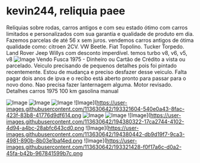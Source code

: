 # kevin244, reliquia paee
Relíquias sobre rodas, carros antigos e com seu estado ótimo com carros limitados e personalizados com sua garantia e qualidade de produto em dia. Fazemos parcelas de até 56 x sem juros.
vendemos carros antigos de ótima qualidade como: citroen 2CV.
VW Beetle.
Fiat Topolino.
Tucker Torpedo.
Land Rover
Jeep Willys
com desconto imperdível.
temos turbo v8, v6, v5, v8
![Image](https://user-images.githubusercontent.com/113630642/193108683-bbd31a7a-d3a4-4812-949c-eaa9a6ef699c.png)
 Vendo Fusca 1975 - Dinheiro ou Cartão de Crédito a vista ou parcelado.
Veiculo precisando de pequenos detalhes pois foi pintado recentemente.
Estou de mudança e preciso desfazer desse veiculo.
Falta pagar dois anos de ipva e o recibo está aberto pronto para passar para o novo dono. 
Nao precisa fazer lanternagem alguma.
Motor revisado.
Detalhes
carros 1975 100 km gasolina manual               
    



![Image](https://user-images.githubusercontent.com/113630642/193107886-4af956e0-d89c-49b7-9418-0d6c1f3bc48a.png)
![Image](https://user-images.githubusercontent.com/113630642/193321428-f0f17a6c-d0a2-45fa-b42b-967841599b7c.png)
![Image](https://user-images.githubusercontent.com/113630642/193321485-68c724e7-b1d2-4b64-8ee4-fd2d8959a669.png)
![Image](https://user-images.githubusercontent.com/113630642/193321604-540e0a43-8fac-423f-83b8-41776d9df614.png
![Image](https://user-images.githubusercontent.com/113630642/193321786-f0bfecde-2513-4867-88a4-d5780d520efc.png)
![Image](https://user-images.githubusercontent.com/113630642/193322302-82d57e1f-3539-47b9-b669-956e136e3d58.png)
![Image](https://user-images.githubusercontent.com/113630642/194380322-17ca2744-4102-4d94-a4bc-28abfc643cd0.png
![Image](https://user-images.githubusercontent.com/113630642/194380442-db9d19f7-9ca3-4981-890b-8b03e1baf4ed.png
![Image](https://user-images.githubusercontent.com/113630642/193321428-f0f17a6c-d0a2-45fa-b42b-967841599b7c.png
